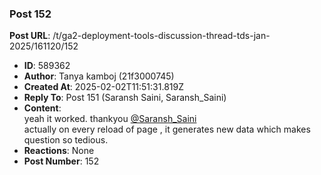 ### Post 152
**Post URL**: /t/ga2-deployment-tools-discussion-thread-tds-jan-2025/161120/152
- **ID**: 589362
- **Author**: Tanya kamboj (21f3000745)
- **Created At**: 2025-02-02T11:51:31.819Z
- **Reply To**: Post 151 (Saransh Saini, Saransh_Saini)
- **Content**:  
  yeah it worked. thankyou <a class="mention" href="/u/saransh_saini">@Saransh_Saini</a><br>
actually on every reload of page , it generates new data which makes question so tedious.
- **Reactions**: None
- **Post Number**: 152

